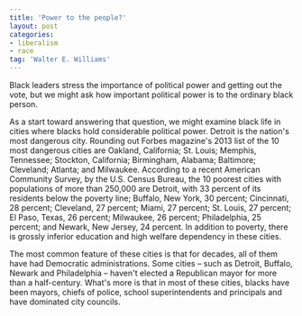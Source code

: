 ```yaml
---
title: 'Power to the people?'
layout: post
categories:
- liberalism
- race
tag: 'Walter E. Williams'
---
```


Black leaders stress the importance of political power and getting out the vote, but we might ask how important political power is to the ordinary black person.  
   
As a start toward answering that question, we might examine black life in cities where blacks hold considerable political power. Detroit is the nation's most dangerous city. Rounding out Forbes magazine's 2013 list of the 10 most dangerous cities are Oakland, California; St. Louis; Memphis, Tennessee; Stockton, California; Birmingham, Alabama; Baltimore; Cleveland; Atlanta; and Milwaukee. According to a recent American Community Survey, by the U.S. Census Bureau, the 10 poorest cities with populations of more than 250,000 are Detroit, with 33 percent of its residents below the poverty line; Buffalo, New York, 30 percent; Cincinnati, 28 percent; Cleveland, 27 percent; Miami, 27 percent; St. Louis, 27 percent; El Paso, Texas, 26 percent; Milwaukee, 26 percent; Philadelphia, 25 percent; and Newark, New Jersey, 24 percent. In addition to poverty, there is grossly inferior education and high welfare dependency in these cities.

The most common feature of these cities is that for decades, all of them have had Democratic administrations. Some cities – such as Detroit, Buffalo, Newark and Philadelphia – haven't elected a Republican mayor for more than a half-century. What's more is that in most of these cities, blacks have been mayors, chiefs of police, school superintendents and principals and have dominated city councils.